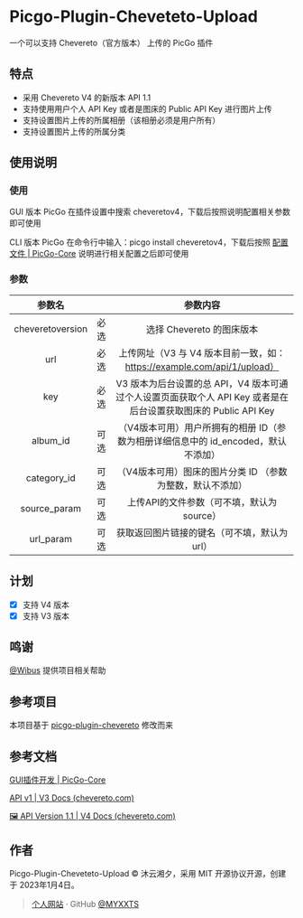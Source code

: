 # Picgo-Plugin-Cheveteto-Upload

一个可以支持 Chevereto（官方版本） 上传的 PicGo 插件

## 特点

- 采用 Chevereto V4 的新版本 API 1.1
- 支持使用用户个人 API Key 或者是图床的 Public API Key 进行图片上传
- 支持设置图片上传的所属相册（该相册必须是用户所有）
- 支持设置图片上传的所属分类

## 使用说明

### 使用

GUI 版本 PicGo 在插件设置中搜索 cheveretov4，下载后按照说明配置相关参数即可使用

CLI 版本 PicGo 在命令行中输入：picgo install cheveretov4，下载后按照 [配置文件 | PicGo-Core](https://picgo.github.io/PicGo-Core-Doc/zh/guide/config.html#默认配置文件) 说明进行相关配置之后即可使用

### 参数

|      参数名      |      |                           参数内容                           |
| :--------------: | :--: | :----------------------------------------------------------: |
| cheveretoversion | 必选 |                  选择 Chevereto 的图床版本                   |
|       url        | 必选 | 上传网址（V3 与 V4 版本目前一致，如：https://example.com/api/1/upload） |
|       key        | 必选 | V3 版本为后台设置的总 API，V4 版本可通过个人设置页面获取个人 API Key 或者是在后台设置获取图床的 Public API Key |
|     album_id     | 可选 | （V4版本可用）用户所拥有的相册 ID（参数为相册详细信息中的 id_encoded，默认不添加） |
|   category_id    | 可选 |  （V4版本可用）图床的图片分类 ID （参数为整数，默认不添加）  |
|   source_param   | 可选 |          上传API的文件参数（可不填，默认为source）           |
|    url_param     | 可选 |         获取返回图片链接的键名（可不填，默认为url）          |




## 计划

- [x] 支持 V4 版本
- [x] 支持 V3 版本

## 鸣谢

[@Wibus](https://github.com/wibus-wee) 提供项目相关帮助

## 参考项目

本项目基于 [picgo-plugin-chevereto](https://github.com/wf-nb/PicGoPlugins/tree/main/picgo-plugin-chevereto) 修改而来

## 参考文档

[GUI插件开发 | PicGo-Core](https://picgo.github.io/PicGo-Core-Doc/zh/dev-guide/gui.html#shownotification-option)

[API v1 | V3 Docs (chevereto.com)](https://v3-docs.chevereto.com/api/#api-key)

[🖼 API Version 1.1 | V4 Docs (chevereto.com)](https://v4-docs.chevereto.com/developer/api/api-v1.html#key)

## 作者

Picgo-Plugin-Cheveteto-Upload © 沐云湘夕，采用 MIT 开源协议开源，创建于 2023年1月4日。

> [个人网站](https://www.myxxts.com) · GitHub [@MYXXTS](https://github.com/MYXXTS)
